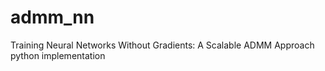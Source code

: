 # admm_nn
Training Neural Networks Without Gradients: A Scalable ADMM Approach python implementation

